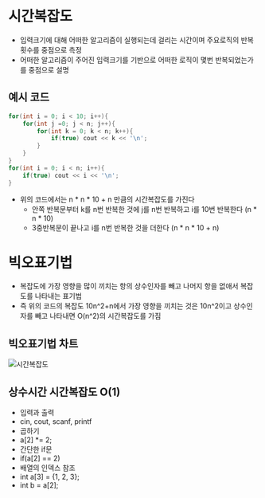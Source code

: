 # 시간복잡도
- 입력크기에 대해 어떠한 알고리즘이 실행되는데 걸리는 시간이며 주요로직의 반복횟수를 중점으로 측정
- 어떠한 알고리즘이 주어진 입력크기를 기반으로 어떠한 로직이 몇번 반복되었는가를 중점으로 설명

## 예시 코드
```cpp
for(int i = 0; i < 10; i++){
	for(int j =0; j < n; j++){
		for(int k = 0; k < n; k++){
			if(true) cout << k << '\n';
		}
	}
}
for(int i = 0; i < n; i++){
	if(true) cout << i << '\n'; 
}
```
- 위의 코드에서는 n * n * 10 + n 만큼의 시간복잡도를 가진다
  - 안쪽 반복문부터 k를 n번 반복한 것에 j를 n번 반복하고 i를 10번 반복한다 (n * n * 10)
  - 3중반복문이 끝나고 i를 n번 반복한 것을 더한다 (n * n * 10 + n)

# 빅오표기법
- 복잡도에 가장 영향을 많이 끼치는 항의 상수인자를 빼고 나머지 항을 없애서 복잡도를 나타내는 표기법 
 - 즉 위의 코드의 복잡도 10n^2+n에서 가장 영향을 끼치는 것은 10n^2이고 상수인자를 빼고 나타내면 O(n^2)의 시간복잡도를 가짐

## 빅오표기법 차트
![시간복잡도](https://github.com/ajhwan/Algorithm_study/assets/129160008/d23412ab-5270-4d79-bd27-20523bc8f5bb)

## 상수시간 시간복잡도 O(1)
- 입력과 출력
 - cin, cout, scanf, printf
- 곱하기
 - a[2] *= 2;
- 간단한 if문
 - if(a[2] == 2)
- 배열의 인덱스 참조
 - int a[3] = {1, 2, 3};
 - int b = a[2];



